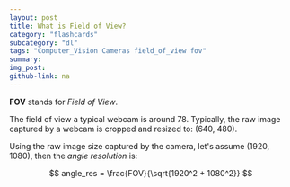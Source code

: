 ```yaml
---
layout: post
title: What is Field of View?
category: "flashcards"
subcategory: "dl"
tags: "Computer_Vision Cameras field_of_view fov"
summary:
img_post:
github-link: na
---
```




<script src="/js/plotly-latest.min.js"></script>

<script type="text/javascript"
   src="https://cdnjs.cloudflare.com/ajax/libs/mathjax/2.7.2/MathJax.js?config=TeX-AMS-MML_HTMLorMML">
</script>

**FOV** stands for *Field of View*.

The field of view a typical webcam is around 78.
Typically, the raw image captured by a webcam is cropped and resized to: (640, 480).

Using the raw image size captured by the camera, let's assume (1920, 1080), then the *angle resolution* is:

$$
angle_res = \frac{FOV}{\sqrt{1920^2 + 1080^2}}
$$